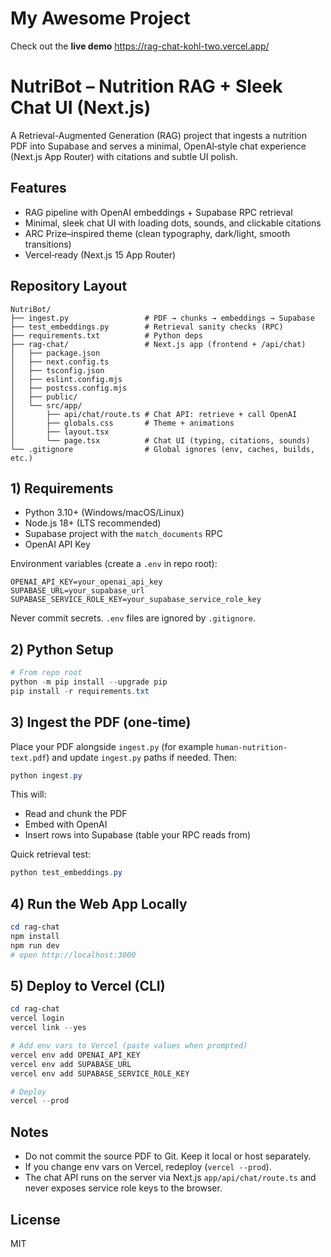 # My Awesome Project
Check out the **live demo** https://rag-chat-kohl-two.vercel.app/

# NutriBot – Nutrition RAG + Sleek Chat UI (Next.js)

A Retrieval-Augmented Generation (RAG) project that ingests a nutrition PDF into Supabase and serves a minimal, OpenAI‑style chat experience (Next.js App Router) with citations and subtle UI polish.

## Features
- RAG pipeline with OpenAI embeddings + Supabase RPC retrieval
- Minimal, sleek chat UI with loading dots, sounds, and clickable citations
- ARC Prize–inspired theme (clean typography, dark/light, smooth transitions)
- Vercel‑ready (Next.js 15 App Router)

## Repository Layout
```
NutriBot/
├── ingest.py                 # PDF → chunks → embeddings → Supabase
├── test_embeddings.py        # Retrieval sanity checks (RPC)
├── requirements.txt          # Python deps
├── rag-chat/                 # Next.js app (frontend + /api/chat)
│   ├── package.json
│   ├── next.config.ts
│   ├── tsconfig.json
│   ├── eslint.config.mjs
│   ├── postcss.config.mjs
│   ├── public/
│   └── src/app/
│       ├── api/chat/route.ts # Chat API: retrieve + call OpenAI
│       ├── globals.css       # Theme + animations
│       ├── layout.tsx
│       └── page.tsx          # Chat UI (typing, citations, sounds)
└── .gitignore                # Global ignores (env, caches, builds, etc.)
```

## 1) Requirements
- Python 3.10+ (Windows/macOS/Linux)
- Node.js 18+ (LTS recommended)
- Supabase project with the `match_documents` RPC
- OpenAI API Key

Environment variables (create a `.env` in repo root):
```
OPENAI_API_KEY=your_openai_api_key
SUPABASE_URL=your_supabase_url
SUPABASE_SERVICE_ROLE_KEY=your_supabase_service_role_key
```
Never commit secrets. `.env` files are ignored by `.gitignore`.

## 2) Python Setup
```powershell
# From repo root
python -m pip install --upgrade pip
pip install -r requirements.txt
```

## 3) Ingest the PDF (one‑time)
Place your PDF alongside `ingest.py` (for example `human-nutrition-text.pdf`) and update `ingest.py` paths if needed. Then:
```powershell
python ingest.py
```
This will:
- Read and chunk the PDF
- Embed with OpenAI
- Insert rows into Supabase (table your RPC reads from)

Quick retrieval test:
```powershell
python test_embeddings.py
```

## 4) Run the Web App Locally
```powershell
cd rag-chat
npm install
npm run dev
# open http://localhost:3000
```

## 5) Deploy to Vercel (CLI)
```powershell
cd rag-chat
vercel login
vercel link --yes

# Add env vars to Vercel (paste values when prompted)
vercel env add OPENAI_API_KEY
vercel env add SUPABASE_URL
vercel env add SUPABASE_SERVICE_ROLE_KEY

# Deploy
vercel --prod
```

## Notes
- Do not commit the source PDF to Git. Keep it local or host separately.
- If you change env vars on Vercel, redeploy (`vercel --prod`).
- The chat API runs on the server via Next.js `app/api/chat/route.ts` and never exposes service role keys to the browser.

## License
MIT
